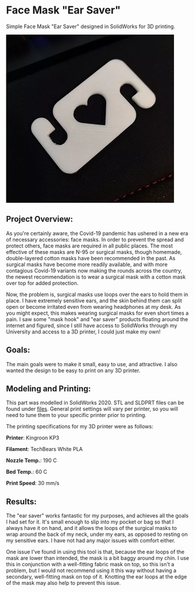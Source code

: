 # Face Mask "Ear Saver"
Simple Face Mask "Ear Saver" designed in SolidWorks for 3D printing.

![Final Product](/Face%20Mask%20Ear%20Saver/images/print.png)

## Project Overview:
As you're certainly aware, the Covid-19 pandemic has ushered in a new era of necessary accessories: face masks. In order to prevent the spread and protect others, face masks are required in all public places. The most effective of these masks are N-95 or surgical masks, though homemade, double-layered cotton masks have been recommended in the past. As surgical masks have become more readily available, and with more contagious Covid-19 variants now making the rounds across the country, the newest recommendation is to wear a surgical mask with a cotton mask over top for added protection.

Now, the problem is, surgical masks use loops over the ears to hold them in place. I have extremely sensitive ears, and the skin behind them can split open or become irritated even from wearing headphones at my desk. As you might expect, this makes wearing surgical masks for even short times a pain. I saw some "mask hook" and "ear saver" products floating around the internet and figured, since I still have access to SolidWorks through my University and access to a 3D printer, I could just make my own!

## Goals:
The main goals were to make it small, easy to use, and attractive. I also wanted the design to be easy to print on any 3D printer.

## Modeling and Printing:
This part was modelled in SolidWorks 2020. STL and SLDPRT files can be found under [files](https://github.com/bwilt17/Face-Mask-Ear-Saver/tree/main/files). General print settings will vary per printer, so you will need to tune them to your specific printer prior to printing.

The printing specifications for my 3D printer were as follows:

**Printer**: Kingroon KP3

**Filament**: TechBears White PLA

**Nozzle Temp.**: 190 C

**Bed Temp.**: 60 C

**Print Speed**: 30 mm/s

## Results:
The "ear saver" works fantastic for my purposes, and achieves all the goals I had set for it. It's small enough to slip into my pocket or bag so that I always have it on hand, and it allows the loops of the surgical masks to wrap around the back of my neck, under my ears, as opposed to resting on my sensitive ears. I have not had any major issues with comfort either.

One issue I've found in using this tool is that, because the ear loops of the mask are lower than intended, the mask is a bit baggy around my chin. I use this in conjunction with a well-fitting fabric mask on top, so this isn't a problem, but I would not recommend using it this way without having a secondary, well-fitting mask on top of it. Knotting the ear loops at the edge of the mask may also help to prevent this issue.
